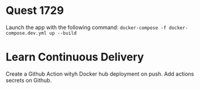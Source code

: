 # Quest 1729

Launch the app with the following command: `docker-compose -f docker-compose.dev.yml up --build`

# Learn Continuous Delivery
Create a Github Action wityh Docker hub deployment on push.
Add actions secrets on Github.